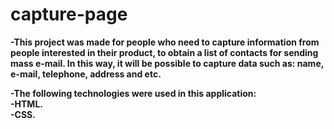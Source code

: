# capture-page

<p><strong>-This project was made for people who need to capture information from people interested in their product, to obtain a list of contacts for sending mass e-mail. In this way, it will be possible to capture data such as: name, e-mail, telephone, address and etc.</strong</p><br>
<p><strong>-The following technologies were used in this application:<br>
-HTML.<br>
-CSS.</strong><br>
 
 <a href="https://capture-page.netlify.app/"></a>
 
